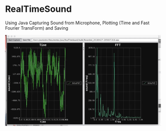 # RealTimeSound
Using Java Capturing Sound from Microphone, Plotting (Time and Fast Fourier TransForm) and Saving 

![](ImageWorking.gif)
